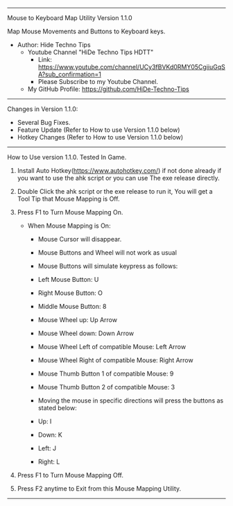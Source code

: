 ***
 Mouse to Keyboard Map Utility Version 1.1.0
 
 Map Mouse Movements and Buttons to Keyboard keys.
* Author: Hide Techno Tips
  * Youtube Channel "HiDe Techno Tips HDTT"
    * Link: https://www.youtube.com/channel/UCy3fBVKd0RMY05CgiiuGqSA?sub_confirmation=1
    * Please Subscribe to my Youtube Channel.
  * My GitHub Profile: https://github.com/HiDe-Techno-Tips
***
Changes in Version 1.1.0:

* Several Bug Fixes.
* Feature Update (Refer to How to use Version 1.1.0 below)
* Hotkey Changes (Refer to How to use Version 1.1.0 below)
***
How to Use version 1.1.0. Tested In Game.

1. Install Auto Hotkey(https://www.autohotkey.com/) if not done already if you want to use the ahk script or you can use The exe release directly.

2. Double Click the ahk script or the exe release to run it, You will get a Tool Tip that Mouse Mapping is Off.

3. Press F1 to Turn Mouse Mapping On.

    * When Mouse Mapping is On:
    
      * Mouse Cursor will disappear.
      * Mouse Buttons and Wheel will not work as usual
      * Mouse Buttons will simulate keypress as follows:
      
       * Left Mouse Button:   U
       * Right Mouse Button:  O
       * Middle Mouse Button: 8

       * Mouse Wheel up:   Up Arrow
       * Mouse Wheel down: Down Arrow

       * Mouse Wheel Left of compatible Mouse: Left Arrow
       * Mouse Wheel Right of compatible Mouse: Right Arrow

       * Mouse Thumb Button 1 of compatible Mouse: 9
       * Mouse Thumb Button 2 of compatible Mouse: 3

      * Moving the mouse in specific directions will press the buttons as stated below:
      
       * Up:     I
       * Down:   K
       * Left:   J
       * Right:  L

4. Press F1 to Turn Mouse Mapping Off.

5. Press F2 anytime to Exit from this Mouse Mapping Utility.
***
